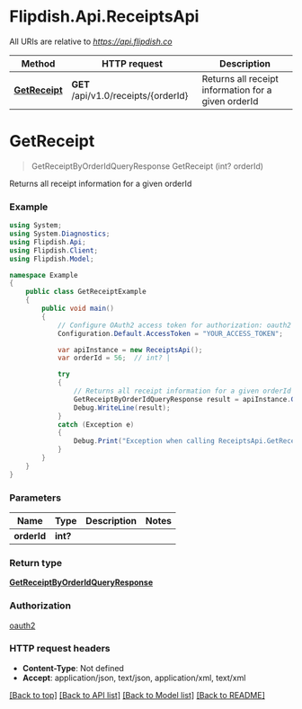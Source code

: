 # Flipdish.Api.ReceiptsApi

All URIs are relative to *https://api.flipdish.co*

Method | HTTP request | Description
------------- | ------------- | -------------
[**GetReceipt**](ReceiptsApi.md#getreceipt) | **GET** /api/v1.0/receipts/{orderId} | Returns all receipt information for a given orderId


<a name="getreceipt"></a>
# **GetReceipt**
> GetReceiptByOrderIdQueryResponse GetReceipt (int? orderId)

Returns all receipt information for a given orderId

### Example
```csharp
using System;
using System.Diagnostics;
using Flipdish.Api;
using Flipdish.Client;
using Flipdish.Model;

namespace Example
{
    public class GetReceiptExample
    {
        public void main()
        {
            // Configure OAuth2 access token for authorization: oauth2
            Configuration.Default.AccessToken = "YOUR_ACCESS_TOKEN";

            var apiInstance = new ReceiptsApi();
            var orderId = 56;  // int? | 

            try
            {
                // Returns all receipt information for a given orderId
                GetReceiptByOrderIdQueryResponse result = apiInstance.GetReceipt(orderId);
                Debug.WriteLine(result);
            }
            catch (Exception e)
            {
                Debug.Print("Exception when calling ReceiptsApi.GetReceipt: " + e.Message );
            }
        }
    }
}
```

### Parameters

Name | Type | Description  | Notes
------------- | ------------- | ------------- | -------------
 **orderId** | **int?**|  | 

### Return type

[**GetReceiptByOrderIdQueryResponse**](GetReceiptByOrderIdQueryResponse.md)

### Authorization

[oauth2](../README.md#oauth2)

### HTTP request headers

 - **Content-Type**: Not defined
 - **Accept**: application/json, text/json, application/xml, text/xml

[[Back to top]](#) [[Back to API list]](../README.md#documentation-for-api-endpoints) [[Back to Model list]](../README.md#documentation-for-models) [[Back to README]](../README.md)


